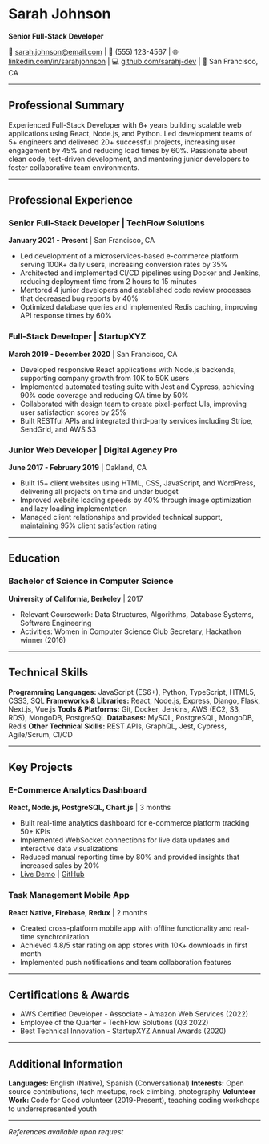 # Sarah Johnson

**Senior Full-Stack Developer**

📧 sarah.johnson@email.com | 📱 (555) 123-4567 | 🌐 [linkedin.com/in/sarahjohnson](https://linkedin.com/in/sarahjohnson) | 💻 [github.com/sarahj-dev](https://github.com/sarahj-dev) | 📍 San Francisco, CA

---

## Professional Summary

Experienced Full-Stack Developer with 6+ years building scalable web applications using React, Node.js, and Python. Led development teams of 5+ engineers and delivered 20+ successful projects, increasing user engagement by 45% and reducing load times by 60%. Passionate about clean code, test-driven development, and mentoring junior developers to foster collaborative team environments.

---

## Professional Experience

### Senior Full-Stack Developer | TechFlow Solutions
**January 2021 - Present** | San Francisco, CA

- Led development of a microservices-based e-commerce platform serving 100K+ daily users, increasing conversion rates by 35%
- Architected and implemented CI/CD pipelines using Docker and Jenkins, reducing deployment time from 2 hours to 15 minutes
- Mentored 4 junior developers and established code review processes that decreased bug reports by 40%
- Optimized database queries and implemented Redis caching, improving API response times by 60%

### Full-Stack Developer | StartupXYZ
**March 2019 - December 2020** | San Francisco, CA

- Developed responsive React applications with Node.js backends, supporting company growth from 10K to 50K users
- Implemented automated testing suite with Jest and Cypress, achieving 90% code coverage and reducing QA time by 50%
- Collaborated with design team to create pixel-perfect UIs, improving user satisfaction scores by 25%
- Built RESTful APIs and integrated third-party services including Stripe, SendGrid, and AWS S3

### Junior Web Developer | Digital Agency Pro
**June 2017 - February 2019** | Oakland, CA

- Built 15+ client websites using HTML, CSS, JavaScript, and WordPress, delivering all projects on time and under budget
- Improved website loading speeds by 40% through image optimization and lazy loading implementation
- Managed client relationships and provided technical support, maintaining 95% client satisfaction rating

---

## Education

### Bachelor of Science in Computer Science
**University of California, Berkeley** | 2017
- Relevant Coursework: Data Structures, Algorithms, Database Systems, Software Engineering
- Activities: Women in Computer Science Club Secretary, Hackathon winner (2016)

---

## Technical Skills

**Programming Languages:** JavaScript (ES6+), Python, TypeScript, HTML5, CSS3, SQL
**Frameworks & Libraries:** React, Node.js, Express, Django, Flask, Next.js, Vue.js
**Tools & Platforms:** Git, Docker, Jenkins, AWS (EC2, S3, RDS), MongoDB, PostgreSQL
**Databases:** MySQL, PostgreSQL, MongoDB, Redis
**Other Technical Skills:** REST APIs, GraphQL, Jest, Cypress, Agile/Scrum, CI/CD

---

## Key Projects

### E-Commerce Analytics Dashboard
**React, Node.js, PostgreSQL, Chart.js** | 3 months
- Built real-time analytics dashboard for e-commerce platform tracking 50+ KPIs
- Implemented WebSocket connections for live data updates and interactive data visualizations
- Reduced manual reporting time by 80% and provided insights that increased sales by 20%
- [Live Demo](https://analytics-dashboard-demo.com) | [GitHub](https://github.com/sarahj-dev/analytics-dashboard)

### Task Management Mobile App
**React Native, Firebase, Redux** | 2 months
- Created cross-platform mobile app with offline functionality and real-time synchronization
- Achieved 4.8/5 star rating on app stores with 10K+ downloads in first month
- Implemented push notifications and team collaboration features

---

## Certifications & Awards

- AWS Certified Developer - Associate - Amazon Web Services (2022)
- Employee of the Quarter - TechFlow Solutions (Q3 2022)
- Best Technical Innovation - StartupXYZ Annual Awards (2020)

---

## Additional Information

**Languages:** English (Native), Spanish (Conversational)
**Interests:** Open source contributions, tech meetups, rock climbing, photography
**Volunteer Work:** Code for Good volunteer (2019-Present), teaching coding workshops to underrepresented youth

---

*References available upon request*